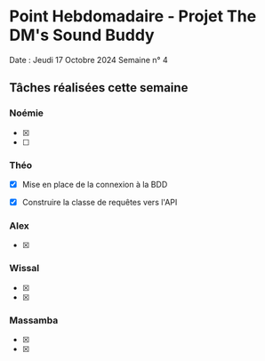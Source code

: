 # Point Hebdomadaire - Projet The DM's Sound Buddy


Date : Jeudi 17 Octobre 2024
Semaine n° 4

## Tâches réalisées cette semaine

### Noémie

- [x]
- [ ]

### Théo

- [x] Mise en place de la connexion à la BDD
- [x] Construire la classe de requêtes vers l'API


### Alex

- [x]

### Wissal

- [x]
- [x]

### Massamba

- [x]
- [x]
